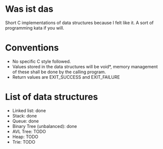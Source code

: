 Was ist das
===========

Short C implementations of data structures because I felt like it. A sort of programming kata if you will.

Conventions
===========

* No specific C style followed.
* Values stored in the data structures will be void\*, memory management of these shall be done by the calling program.
* Return values are EXIT\_SUCCESS and EXIT\_FAILURE

List of data structures
=======================

* Linked list: done
* Stack: done
* Queue: done
* Binary Tree (unbalanced): done
* AVL Tree: TODO
* Heap: TODO
* Trie: TODO
